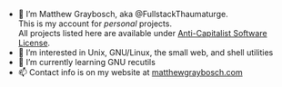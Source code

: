 - 👋 I’m Matthew Graybosch, aka @FullstackThaumaturge.  
This is my account for *personal* projects.  
All projects listed here are available under [Anti-Capitalist Software License](https://anticapitalist.software/).
- 👀 I’m interested in Unix, GNU/Linux, the small web, and shell utilities
- 🌱 I’m currently learning GNU recutils
- 📫 Contact info is on my website at [matthewgraybosch.com](https://matthewgraybosch.com)

<!---
FullstackThaumaturge/FullstackThaumaturge is a ✨ special ✨ repository because its `README.md` (this file) appears on your GitHub profile.
You can click the Preview link to take a look at your changes.
--->
